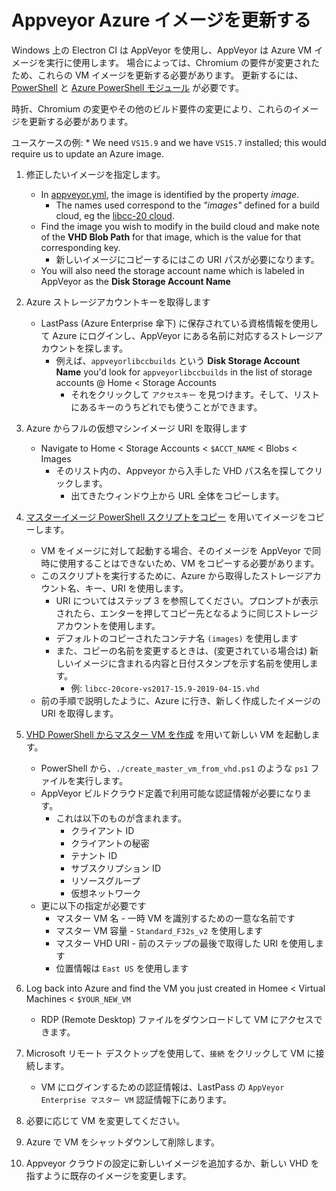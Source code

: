# Appveyor Azure イメージを更新する

Windows 上の Electron CI は AppVeyor を使用し、AppVeyor は Azure VM イメージを実行に使用します。  場合によっては、Chromium の要件が変更されたため、これらの VM イメージを更新する必要があります。  更新するには、[PowerShell](https://docs.microsoft.com/en-us/powershell/scripting/install/installing-powershell?view=powershell-6) と [Azure PowerShell モジュール](https://docs.microsoft.com/en-us/powershell/azure/install-az-ps?view=azps-1.8.0&viewFallbackFrom=azurermps-6.13.0) が必要です。

時折、Chromium の変更やその他のビルド要件の変更により、これらのイメージを更新する必要があります。

ユースケースの例:
    * We need `VS15.9` and we have `VS15.7` installed; this would require us to update an Azure image.

1. 修正したいイメージを指定します。
    * In [appveyor.yml](https://github.com/electron/electron/blob/master/appveyor.yml), the image is identified by the property *image*.
        * The names used correspond to the *"images"* defined for a build cloud, eg the [libcc-20 cloud](https://windows-ci.electronjs.org/build-clouds/8).
    * Find the image you wish to modify in the build cloud and make note of the **VHD Blob Path** for that image, which is the value for that corresponding key.
        * 新しいイメージにコピーするにはこの URI パスが必要になります。
    * You will also need the storage account name which is labeled in AppVeyor as the **Disk Storage Account Name**

2. Azure ストレージアカウントキーを取得します
    * LastPass (Azure Enterprise 傘下) に保存されている資格情報を使用して Azure にログインし、AppVeyor にある名前に対応するストレージアカウントを探します。
        * 例えば、`appveyorlibccbuilds` という **Disk Storage Account Name** you'd look for `appveyorlibccbuilds` in the list of storage accounts @ Home < Storage Accounts
            * それをクリックして `アクセスキー` を見つけます。そして、リストにあるキーのうちどれでも使うことができます。

3. Azure からフルの仮想マシンイメージ URI を取得します
    * Navigate to Home < Storage Accounts < `$ACCT_NAME` < Blobs < Images
        * そのリスト内の、Appveyor から入手した VHD パス名を探してクリックします。
            * 出てきたウィンドウ上から URL 全体をコピーします。

4. [マスターイメージ PowerShell スクリプトをコピー](https://github.com/appveyor/ci/blob/master/scripts/enterprise/copy-master-image-azure.ps1) を用いてイメージをコピーします。
    * VM をイメージに対して起動する場合、そのイメージを AppVeyor で同時に使用することはできないため、VM をコピーする必要があります。
    * このスクリプトを実行するために、Azure から取得したストレージアカウント名、キー、URI を使用します。
        * URI についてはステップ 3 を参照してください。プロンプトが表示されたら、エンターを押してコピー先となるように同じストレージアカウントを使用します。
        * デフォルトのコピーされたコンテナ名 `(images)` を使用します
        * また、コピーの名前を変更するときは、(変更されている場合は) 新しいイメージに含まれる内容と日付スタンプを示す名前を使用します。
            * 例: `libcc-20core-vs2017-15.9-2019-04-15.vhd`
    * 前の手順で説明したように、Azure に行き、新しく作成したイメージの URI を取得します。

5. [VHD PowerShell からマスター VM を作成](https://github.com/appveyor/ci/blob/master/scripts/enterprise/create_master_vm_from_vhd.ps1) を用いて新しい VM を起動します。
    * PowerShell から、`./create_master_vm_from_vhd.ps1` のような `ps1` ファイルを実行します。
    * AppVeyor ビルドクラウド定義で利用可能な認証情報が必要になります。
        * これは以下のものが含まれます。
            * クライアント ID
            * クライアントの秘密
            * テナント ID
            * サブスクリプション ID
            * リソースグループ
            * 仮想ネットワーク
    * 更に以下の指定が必要です
        * マスター VM 名 - 一時 VM を識別するための一意な名前です
        * マスター VM 容量 - `Standard_F32s_v2` を使用します
        * マスター VHD URI - 前のステップの最後で取得した URI を使用します
        * 位置情報は `East US` を使用します

6. Log back into Azure and find the VM you just created in Homee < Virtual Machines < `$YOUR_NEW_VM`
    * RDP (Remote Desktop) ファイルをダウンロードして VM にアクセスできます。

7. Microsoft リモート デスクトップを使用して、`接続` をクリックして VM に接続します。
    * VM にログインするための認証情報は、LastPass の `AppVeyor Enterprise マスター VM` 認証情報下にあります。

8. 必要に応じて VM を変更してください。

9. Azure で VM をシャットダウンして削除します。

10. Appveyor クラウドの設定に新しいイメージを追加するか、新しい VHD を指すように既存のイメージを変更します。
